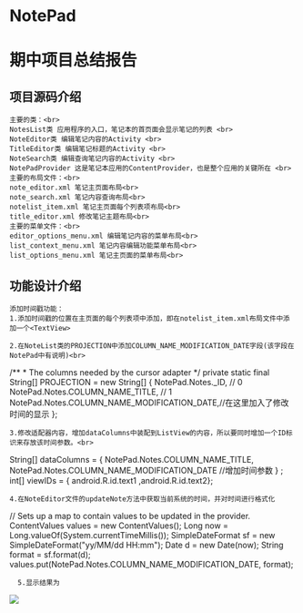 # NotePad
期中项目总结报告
=====
项目源码介绍<br>
-----
    主要的类：<br>
    NotesList类 应用程序的入口，笔记本的首页面会显示笔记的列表 <br>
    NoteEditor类 编辑笔记内容的Activity <br>
    TitleEditor类 编辑笔记标题的Activity <br>
    NoteSearch类 编辑查询笔记内容的Activity <br>
    NotePadProvider 这是笔记本应用的ContentProvider，也是整个应用的关键所在 <br>
    主要的布局文件：<br>
    note_editor.xml 笔记主页面布局<br>
    note_search.xml 笔记内容查询布局<br>
    notelist_item.xml 笔记主页面每个列表项布局<br>
    title_editor.xml 修改笔记主题布局<br>
    主要的菜单文件：<br>
    editor_options_menu.xml 编辑笔记内容的菜单布局<br>
    list_context_menu.xml 笔记内容编辑功能菜单布局<br>
    list_options_menu.xml 笔记主页面的菜单布局<br>
功能设计介绍
-----
    添加时间戳功能：
    1.添加时间戳的位置在主页面的每个列表项中添加，即在notelist_item.xml布局文件中添加一个<TextView>
         
  <TextView
        android:id="@android:id/text2"
        android:layout_width="match_parent"
        android:layout_height="wrap_content"
        android:textAppearance="?android:attr/textAppearanceLarge"
        android:gravity="center_vertical"
        android:paddingLeft="5dp"
        android:singleLine="true"
        />
        
    2.在NoteList类的PROJECTION中添加COLUMN_NAME_MODIFICATION_DATE字段(该字段在NotePad中有说明)<br>
    
   /**
       * The columns needed by the cursor adapter
      */
    private static final String[] PROJECTION = new String[] {
            NotePad.Notes._ID, // 0
            NotePad.Notes.COLUMN_NAME_TITLE, // 1
            NotePad.Notes.COLUMN_NAME_MODIFICATION_DATE,//在这里加入了修改时间的显示
    };
    
    3.修改适配器内容，增加dataColumns中装配到ListView的内容，所以要同时增加一个ID标识来存放该时间参数。<br>
       
  String[] dataColumns = { NotePad.Notes.COLUMN_NAME_TITLE,
        NotePad.Notes.COLUMN_NAME_MODIFICATION_DATE //增加时间参数
   } ;
  int[] viewIDs = { android.R.id.text1 ,android.R.id.text2};
  
    4.在NoteEditor文件的updateNote方法中获取当前系统的时间，并对时间进行格式化
   
  // Sets up a map to contain values to be updated in the provider.
        ContentValues values = new ContentValues();
        Long now = Long.valueOf(System.currentTimeMillis());
        SimpleDateFormat sf = new SimpleDateFormat("yy/MM/dd HH:mm");
        Date d = new Date(now);
        String format = sf.format(d);
        values.put(NotePad.Notes.COLUMN_NAME_MODIFICATION_DATE, format);
        
      5.显示结果为 
  ![](https://github.com/Joy-Zhang561/NotePad-master/row/master/Picture/1.1.png)
  
